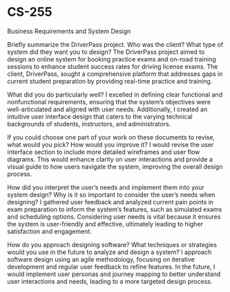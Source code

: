 # CS-255
Business Requirements and System Design

Briefly summarize the DriverPass project. Who was the client? What type of system did they want you to design?
The DriverPass project aimed to design an online system for booking practice exams and on-road training sessions to enhance student success rates for driving license exams. The client, DriverPass, sought a comprehensive platform that addresses gaps in current student preparation by providing real-time practice and training.

What did you do particularly well?
I excelled in defining clear functional and nonfunctional requirements, ensuring that the system’s objectives were well-articulated and aligned with user needs. Additionally, I created an intuitive user interface design that caters to the varying technical backgrounds of students, instructors, and administrators.

If you could choose one part of your work on these documents to revise, what would you pick? How would you improve it?
I would revise the user interface section to include more detailed wireframes and user flow diagrams. This would enhance clarity on user interactions and provide a visual guide to how users navigate the system, improving the overall design process.

How did you interpret the user’s needs and implement them into your system design? Why is it so important to consider the user’s needs when designing?
I gathered user feedback and analyzed current pain points in exam preparation to inform the system’s features, such as simulated exams and scheduling options. Considering user needs is vital because it ensures the system is user-friendly and effective, ultimately leading to higher satisfaction and engagement.

How do you approach designing software? What techniques or strategies would you use in the future to analyze and design a system?
I approach software design using an agile methodology, focusing on iterative development and regular user feedback to refine features. In the future, I would implement user personas and journey mapping to better understand user interactions and needs, leading to a more targeted design process.
